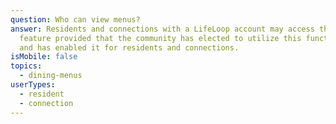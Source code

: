 ```yaml
---
question: Who can view menus?
answer: Residents and connections with a LifeLoop account may access the menu
  feature provided that the community has elected to utilize this functionality
  and has enabled it for residents and connections.
isMobile: false
topics:
  - dining-menus
userTypes:
  - resident
  - connection
---
```

